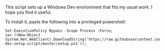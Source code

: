 This script sets up a Windows Dev environment that fits my usual work. I hope you find it useful.

To install it, paste the following into a privileged powershell:

```
Set-ExecutionPolicy Bypass -Scope Process -Force;
iex ((New-Object System.Net.WebClient).DownloadString('https://raw.githubusercontent.com/misterjoshua/windows-dev-setup-script/master/setup.ps1'));
```
